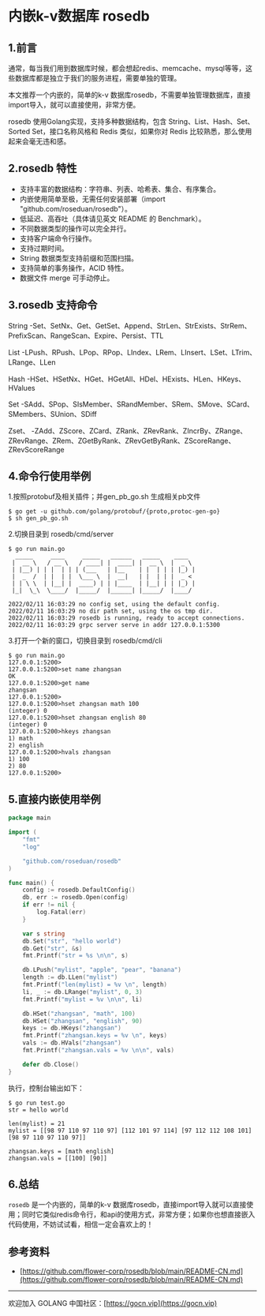 # 内嵌k-v数据库 rosedb

## 1.前言

通常，每当我们用到数据库时候，都会想起redis、memcache、mysql等等，这些数据库都是独立于我们的服务进程，需要单独的管理。

本文推荐一个内嵌的，简单的k-v 数据库rosedb，不需要单独管理数据库，直接import导入，就可以直接使用，非常方便。

rosedb 使用Golang实现，支持多种数据结构，包含 String、List、Hash、Set、Sorted Set，接口名称风格和 Redis 类似，如果你对 Redis 比较熟悉，那么使用起来会毫无违和感。

## 2.rosedb 特性
* 支持丰富的数据结构：字符串、列表、哈希表、集合、有序集合。
* 内嵌使用简单至极，无需任何安装部署（import "github.com/roseduan/rosedb"）。
* 低延迟、高吞吐（具体请见英文 README 的 Benchmark）。
* 不同数据类型的操作可以完全并行。
* 支持客户端命令行操作。
* 支持过期时间。
* String 数据类型支持前缀和范围扫描。
* 支持简单的事务操作，ACID 特性。
* 数据文件 merge 可手动停止。

## 3.rosedb 支持命令
String
-Set、SetNx、Get、GetSet、Append、StrLen、StrExists、StrRem、PrefixScan、RangeScan、Expire、Persist、TTL

List
-LPush、RPush、LPop、RPop、LIndex、LRem、LInsert、LSet、LTrim、LRange、LLen

Hash
-HSet、HSetNx、HGet、HGetAll、HDel、HExists、HLen、HKeys、HValues

Set
-SAdd、SPop、SIsMember、SRandMember、SRem、SMove、SCard、SMembers、SUnion、SDiff

Zset、
-ZAdd、ZScore、ZCard、ZRank、ZRevRank、ZIncrBy、ZRange、ZRevRange、ZRem、ZGetByRank、ZRevGetByRank、ZScoreRange、ZRevScoreRange


## 4.命令行使用举例
1.按照protobuf及相关插件；并gen_pb_go.sh 生成相关pb文件
```
$ go get -u github.com/golang/protobuf/{proto,protoc-gen-go}
$ sh gen_pb_go.sh 
```
2.切换目录到 rosedb/cmd/server
```
$ go run main.go 
  _____     ____     _____   ______   _____    ____
 |  __ \   / __ \   / ____| |  ____| |  __ \  |  _ \
 | |__) | | |  | | | (___   | |__    | |  | | | |_) |
 |  _  /  | |  | |  \___ \  |  __|   | |  | | |  _ <
 | | \ \  | |__| |  ____) | | |____  | |__| | | |_) |
 |_|  \_\  \____/  |_____/  |______| |_____/  |____/

2022/02/11 16:03:29 no config set, using the default config.
2022/02/11 16:03:29 no dir path set, using the os tmp dir.
2022/02/11 16:03:29 rosedb is running, ready to accept connections.
2022/02/11 16:03:29 grpc server serve in addr 127.0.0.1:5300

```

3.打开一个新的窗口，切换目录到 rosedb/cmd/cli
```
$ go run main.go 
127.0.0.1:5200>
127.0.0.1:5200>set name zhangsan
OK
127.0.0.1:5200>get name
zhangsan
127.0.0.1:5200>
127.0.0.1:5200>hset zhangsan math 100
(integer) 0 
127.0.0.1:5200>hset zhangsan english 80
(integer) 0 
127.0.0.1:5200>hkeys zhangsan
1) math
2) english
127.0.0.1:5200>hvals zhangsan
1) 100
2) 80
127.0.0.1:5200>

```

## 5.直接内嵌使用举例

```go
package main

import (
	"fmt"
	"log"

	"github.com/roseduan/rosedb"
)

func main() {
	config := rosedb.DefaultConfig()
	db, err := rosedb.Open(config)
	if err != nil {
		log.Fatal(err)
	}

	var s string
	db.Set("str", "hello world")
	db.Get("str", &s)
	fmt.Printf("str = %s \n\n", s)

	db.LPush("mylist", "apple", "pear", "banana")
	length := db.LLen("mylist")
	fmt.Printf("len(mylist) = %v \n", length)
	li, _ := db.LRange("mylist", 0, 3)
	fmt.Printf("mylist = %v \n\n", li)

	db.HSet("zhangsan", "math", 100)
	db.HSet("zhangsan", "english", 90)
	keys := db.HKeys("zhangsan")
	fmt.Printf("zhangsan.keys = %v \n", keys)
	vals := db.HVals("zhangsan")
	fmt.Printf("zhangsan.vals = %v \n\n", vals)

	defer db.Close()
}
```

执行，控制台输出如下：
```
$ go run test.go 
str = hello world 

len(mylist) = 21 
mylist = [[98 97 110 97 110 97] [112 101 97 114] [97 112 112 108 101] [98 97 110 97 110 97]] 

zhangsan.keys = [math english] 
zhangsan.vals = [[100] [90]] 

```


## 6.总结

`rosedb` 是一个内嵌的，简单的k-v 数据库rosedb，直接import导入就可以直接使用；同时它类似redis命令行，和api的使用方式，非常方便；如果你也想直接嵌入代码使用，不妨试试看，相信一定会喜欢上的！

## 参考资料

* [https://github.com/flower-corp/rosedb/blob/main/README-CN.md](https://github.com/flower-corp/rosedb/blob/main/README-CN.md)

---

欢迎加入 GOLANG 中国社区：[https://gocn.vip](https://gocn.vip)
